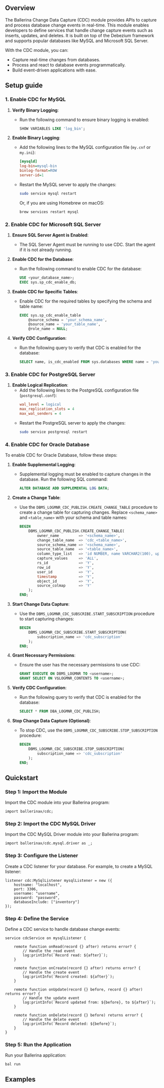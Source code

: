 ## Overview

The Ballerina Change Data Capture (CDC) module provides APIs to capture and process database change events in real-time. This module enables developers to define services that handle change capture events such as inserts, updates, and deletes. It is built on top of the Debezium framework and supports popular databases like MySQL and Microsoft SQL Server.

With the CDC module, you can:
- Capture real-time changes from databases.
- Process and react to database events programmatically.
- Build event-driven applications with ease.

## Setup guide

### 1. Enable CDC for MySQL

1. **Verify Binary Logging**:
   - Run the following command to ensure binary logging is enabled:
     ```sql
     SHOW VARIABLES LIKE 'log_bin';
     ```

2. **Enable Binary Logging**:
   - Add the following lines to the MySQL configuration file (`my.cnf` or `my.ini`):
     ```ini
     [mysqld]
     log-bin=mysql-bin
     binlog-format=ROW
     server-id=1
     ```
   - Restart the MySQL server to apply the changes:
     ```bash
     sudo service mysql restart
     ```
     Or, if you are using Homebrew on macOS:
     ```bash
     brew services restart mysql
     ```

### 2. Enable CDC for Microsoft SQL Server

1. **Ensure SQL Server Agent is Enabled**:
   - The SQL Server Agent must be running to use CDC. Start the agent if it is not already running.

2. **Enable CDC for the Database**:
   - Run the following command to enable CDC for the database:
     ```sql
     USE <your_database_name>;
     EXEC sys.sp_cdc_enable_db;
     ```

3. **Enable CDC for Specific Tables**:
   - Enable CDC for the required tables by specifying the schema and table name:
     ```sql
     EXEC sys.sp_cdc_enable_table
         @source_schema = 'your_schema_name',
         @source_name = 'your_table_name',
         @role_name = NULL;
     ```

4. **Verify CDC Configuration**:
   - Run the following query to verify that CDC is enabled for the database:
     ```sql
     SELECT name, is_cdc_enabled FROM sys.databases WHERE name = 'your_database_name';
     ```

### 3. Enable CDC for PostgreSQL Server

1. **Enable Logical Replication**:
   - Add the following lines to the PostgreSQL configuration file (`postgresql.conf`):
     ```ini
     wal_level = logical
     max_replication_slots = 4
     max_wal_senders = 4
     ```
   - Restart the PostgreSQL server to apply the changes:
     ```bash
     sudo service postgresql restart
     ```

### 4. Enable CDC for Oracle Database

To enable CDC for Oracle Database, follow these steps:

1. **Enable Supplemental Logging**:
    - Supplemental logging must be enabled to capture changes in the database. Run the following SQL command:
      ```sql
      ALTER DATABASE ADD SUPPLEMENTAL LOG DATA;
      ```

2. **Create a Change Table**:
    - Use the `DBMS_LOGMNR_CDC_PUBLISH.CREATE_CHANGE_TABLE` procedure to create a change table for capturing changes. Replace `<schema_name>` and `<table_name>` with your schema and table names:
      ```sql
      BEGIN
          DBMS_LOGMNR_CDC_PUBLISH.CREATE_CHANGE_TABLE(
              owner_name         => '<schema_name>',
              change_table_name  => 'cdc_<table_name>',
              source_schema_name => '<schema_name>',
              source_table_name  => '<table_name>',
              column_type_list   => 'id NUMBER, name VARCHAR2(100), updated_at DATE',
              capture_values     => 'ALL',
              rs_id              => 'Y',
              row_id             => 'Y',
              user_id            => 'Y',
              timestamp          => 'Y',
              object_id          => 'Y',
              source_colmap      => 'Y'
          );
      END;
      ```

3. **Start Change Data Capture**:
    - Use the `DBMS_LOGMNR_CDC_SUBSCRIBE.START_SUBSCRIPTION` procedure to start capturing changes:
      ```sql
      BEGIN
          DBMS_LOGMNR_CDC_SUBSCRIBE.START_SUBSCRIPTION(
              subscription_name => 'cdc_subscription'
          );
      END;
      ```

4. **Grant Necessary Permissions**:
    - Ensure the user has the necessary permissions to use CDC:
      ```sql
      GRANT EXECUTE ON DBMS_LOGMNR TO <username>;
      GRANT SELECT ON V$LOGMNR_CONTENTS TO <username>;
      ```

5. **Verify CDC Configuration**:
    - Run the following query to verify that CDC is enabled for the database:
      ```sql
      SELECT * FROM DBA_LOGMNR_CDC_PUBLISH;
      ```

6. **Stop Change Data Capture (Optional)**:
    - To stop CDC, use the `DBMS_LOGMNR_CDC_SUBSCRIBE.STOP_SUBSCRIPTION` procedure:
      ```sql
      BEGIN
          DBMS_LOGMNR_CDC_SUBSCRIBE.STOP_SUBSCRIPTION(
              subscription_name => 'cdc_subscription'
          );
      END;
      ```

## Quickstart

### Step 1: Import the Module

Import the CDC module into your Ballerina program:

```ballerina
import ballerinax/cdc;
```

### Step 2: Import the CDC MySQL Driver

Import the CDC MySQL Driver module into your Ballerina program:

```ballerina
import ballerinax/cdc.mysql.driver as _;
```

### Step 3: Configure the Listener

Create a CDC listener for your database. For example, to create a MySQL listener:

```ballerina
listener cdc:MySqlListener mysqlListener = new ({
    hostname: "localhost",
    port: 3306,
    username: "username",
    password: "password",
    databaseInclude: ["inventory"]
});
```

### Step 4: Define the Service

Define a CDC service to handle database change events:

```ballerina
service cdcService on mysqlListener {

    remote function onRead(record {} after) returns error? {
        // Handle the read event
        log:printInfo(`Record read: ${after}`);
    }

    remote function onCreate(record {} after) returns error? {
        // Handle the create event
        log:printInfo(`Record created: ${after}`);
    }

    remote function onUpdate(record {} before, record {} after) returns error? {
        // Handle the update event
        log:printInfo(`Record updated from: ${before}, to ${after}`);
    }

    remote function onDelete(record {} before) returns error? {
        // Handle the delete event
        log:printInfo(`Record deleted: ${before}`);
    }
}
```

### Step 5: Run the Application

Run your Ballerina application:

```ballerina
bal run
```

## Examples
